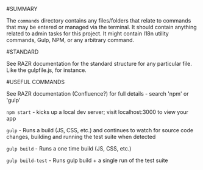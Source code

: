 #SUMMARY

The `commands` directory contains any files/folders that relate to commands that may be entered or managed via the terminal. It should contain anything related to admin tasks for this project. It might contain I18n utility commands, Gulp, NPM, or any arbitrary command.

#STANDARD

See RAZR documentation for the standard structure for any particular file. Like the gulpfile.js, for instance.

#USEFUL COMMANDS

See RAZR documentation (Confluence?) for full details - search 'npm' or 'gulp'

`npm start` - kicks up a local dev server; visit localhost:3000 to view your app

`gulp` - Runs a build (JS, CSS, etc.) and continues to watch for source code changes, building and running the test suite when detected

`gulp build` - Runs a one time build (JS, CSS, etc.)

`gulp build-test` - Runs gulp build + a single run of the test suite
